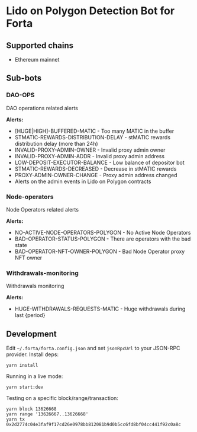 # Lido on Polygon Detection Bot for Forta

## Supported chains

- Ethereum mainnet

## Sub-bots

### DAO-OPS

DAO operations related alerts

**Alerts:**

- \[HUGE|HIGH\]-BUFFERED-MATIC - Too many MATIC in the buffer
- STMATIC-REWARDS-DISTRIBUTION-DELAY - stMATIC rewards distribution delay (more than 24h)
- INVALID-PROXY-ADMIN-OWNER - Invalid proxy admin owner
- INVALID-PROXY-ADMIN-ADDR - Invalid proxy admin address
- LOW-DEPOSIT-EXECUTOR-BALANCE - Low balance of depositor bot
- STMATIC-REWARDS-DECREASED - Decrease in stMATIC rewards
- PROXY-ADMIN-OWNER-CHANGE - Proxy admin address changed
- Alerts on the admin events in Lido on Polygon contracts

### Node-operators

Node Operators related alerts

**Alerts:**

- NO-ACTIVE-NODE-OPERATORS-POLYGON - No Active Node Operators
- BAD-OPERATOR-STATUS-POLYGON - There are operators with the bad state
- BAD-OPERATOR-NFT-OWNER-POLYGON - Bad Node Operator proxy NFT owner

### Withdrawals-monitoring

Withdrawals monitoring

**Alerts:**

- HUGE-WITHDRAWALS-REQUESTS-MATIC - Huge withdrawals during last {period}

## Development

Edit `~/.forta/forta.config.json` and set `jsonRpcUrl` to your JSON-RPC provider. Install deps:

```
yarn install
```

Running in a live mode:

```
yarn start:dev
```

Testing on a specific block/range/transaction:

```
yarn block 13626668
yarn range '13626667..13626668'
yarn tx 0x2d2774c04e3faf9f17cd26e0978bb812081b9d0b5cc6fd8bf04cc441f92c0a8c
```
